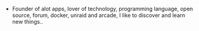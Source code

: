 - Founder of alot apps, lover of technology, programming language, open source, forum, docker, unraid and arcade, I like to discover and learn new things..
  <br>


































































































































































































































































































































































































































































































